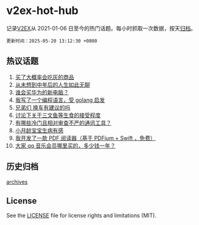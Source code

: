# v2ex-hot-hub

 记录[V2EX](https://www.v2ex.com/)从 2021-01-06 日至今的热门话题。每小时抓取一次数据，按天[归档](archives)。

`更新时间：2025-05-20 13:12:30 +0800`

## 热议话题

1. [买了大概率会吃灰的商品](https://www.v2ex.com/t/1132801)
1. [从未想到中年后的人生如此无聊](https://www.v2ex.com/t/1132792)
1. [谁会买华为的新电脑？](https://www.v2ex.com/t/1132926)
1. [我写了一个编程语言，受 golang 启发](https://www.v2ex.com/t/1132910)
1. [兄弟们 换车有建议的吗](https://www.v2ex.com/t/1132909)
1. [讨论下关于三文鱼等生食的接受程度](https://www.v2ex.com/t/1132752)
1. [有哪些冷门且相对审查不严的通讯工具？](https://www.v2ex.com/t/1132897)
1. [小月龄宝宝生病有感](https://www.v2ex.com/t/1132842)
1. [我开发了一款 PDF 阅读器（基于 PDFium + Swift ，免费）](https://www.v2ex.com/t/1132773)
1. [大家 qq 音乐会员哪里买的，多少钱一年？](https://www.v2ex.com/t/1132902)

## 历史归档

[archives](archives)

## License

See the [LICENSE](LICENSE) file for license rights and limitations (MIT).
